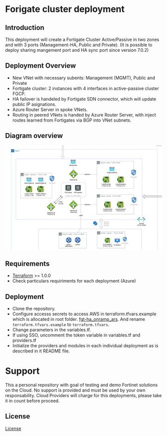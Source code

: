 # Forigate cluster deployment
## Introduction

This deployment will create a Fortigate Cluster Active/Passive in two zones and with 3 ports (Management-HA, Public and Private). (It is possible to deploy sharing mangement port and HA sync port since version 7.0.2)

## Deployment Overview

- New VNet with necessary subents: Management (MGMT), Public and Private
- Fortigate cluster: 2 instances with 4 interfaces in active-passive cluster FGCP.
- HA failover is handeled by Fortigate SDN connector, which will update public IP asignations.
- Azure Router Server in spoke VNets.
- Routing in peered VNets is handed by Azure Router Server, with inject routes learned from Fortigates via BGP into VNet subnets. 

## Diagram overview

![FortiGate reference architecture overview](images/image1.png)

## Requirements
* [Terraform](https://learn.hashicorp.com/terraform/getting-started/install.html) >= 1.0.0
* Check particulars requiriments for each deployment (Azure) 

## Deployment
* Clone the repository.
* Configure accesss secrets to access AWS in terraform.tfvars.example which is allocated in root folder. [fgt-ha_onramp_ars](https://github.com/jmvigueras/modules/tree/main/azure/examples/fgt-ha_onramp_ars).  And rename `terraform.tfvars.example` to `terraform.tfvars`.
* Change parameters in the variables.tf.
* If using SSO, uncomment the token variable in variables.tf and providers.tf
* Initialize the providers and modules in each individual deployment as is described in it README file.

# Support
This a personal repository with goal of testing and demo Fortinet solutions on the Cloud. No support is provided and must be used by your own responsability. Cloud Providers will charge for this deployments, please take it in count before proceed.

## License
[License](./LICENSE)

